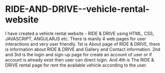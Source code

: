 # RIDE-AND-DRIVE--vehicle-rental-website
I have created a vehicle rental website - RIDE & DRIVE using HTML, CSS, JAVASCRIPT, ANGULARJS etc. There is manily 4 web pages for user interactions and very user friendly.
1st is About page of RIDE & DRIVE, there is information about RIDE & DRIVE and Gallery and Contact information.
2nd and 3rd is the login and sign-up page for create an account of user or if account is already exist then user can direct login.
And 4th is The RIDE & DRIVE rental page for rent the available vehicle according to the user. 
